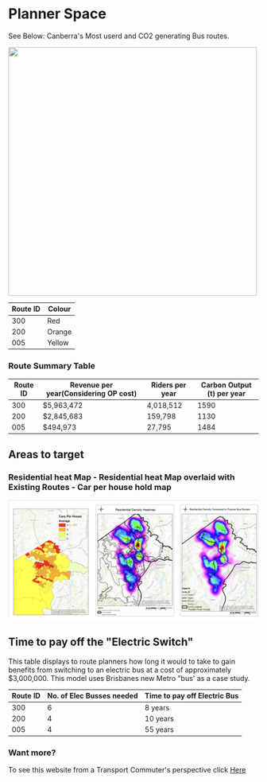 # Planner Space

See Below: Canberra's Most userd and CO2 generating Bus routes. 


<img align="middle" width="500" height="500" src="./planner map.png">

| Route ID | Colour | 
|----------|--------|
| 300        | Red    | 
| 200        | Orange |
| 005        | Yellow | 




### Route Summary Table
| Route ID | Revenue per year(Considering OP cost) | Riders per year | Carbon Output (t) per year|
|----------|------------|-----------|------|
| 300      | $5,963,472 | 4,018,512 | 1590 |         
| 200      | $2,845,683 | 159,798   | 1130 |
| 005      | $494,973   | 27,795    | 1484 |

## Areas to target
### Residential heat Map - Residential heat Map overlaid with Existing Routes - Car per house hold map
<img width="" height="" src="./Images/Maps.png">
                                   
## Time to pay off  the "Electric Switch"
This table displays to route planners how long it would to take to gain benefits from switching to an electric bus at a cost of approximately $3,000,000.
This model uses Brisbanes new Metro "bus' as a case study.

| Route ID | No. of Elec Busses needed | Time to pay off Electric Bus  | 
|----------|--------------|-------------------------------|
| 300        | 6             | 8 years                       |
| 200        | 4             | 10 years                       | 
| 005        | 4             | 55 years                      | 



### Want more? 
To see this website from a Transport Commuter's perspective click [Here](user.md) 
